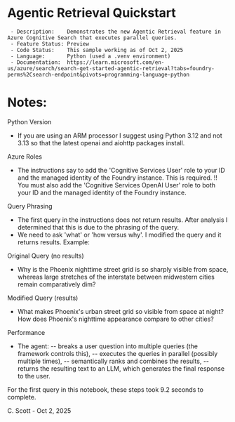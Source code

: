# Agentic Retrieval Quickstart

```
 - Description:    Demonstrates the new Agentic Retrieval feature in Azure Cognitive Search that executes parallel queries.
 - Feature Status: Preview
 - Code Status:    This sample working as of Oct 2, 2025
 - Language:       Python (used a .venv environment)
 - Documentation:  https://learn.microsoft.com/en-us/azure/search/search-get-started-agentic-retrieval?tabs=foundry-perms%2Csearch-endpoint&pivots=programming-language-python
```

# Notes:
Python Version
- If you are using an ARM processor I suggest using Python 3.12 and not 3.13 so that the latest openai and aiohttp packages install.

Azure Roles
- The instructions say to add the 'Cognitive Services User' role to your ID and the managed identity of the Foundry instance. This is required.
!! You must also add the 'Cognitive Services OpenAI User' role to both your ID and the managed identity of the Foundry instance.

Query Phrasing
- The first query in the instructions does not return results. After analysis I determined that this is due to the phrasing of the query.
- We need to ask 'what' or 'how versus why'. I modified the query and it returns results. Example:
      
Original Query (no results)
- Why is the Phoenix nighttime street grid is so sharply visible from space, whereas large stretches of the interstate between midwestern cities remain comparatively dim?
    
Modified Query (results)
- What makes Phoenix's urban street grid so visible from space at night? How does Phoenix's nighttime appearance compare to other cities?

Performance
- The agent:
-- breaks a user question into multiple queries (the framework controls this),
-- executes the queries in parallel (possibly multiple times),
-- semantically ranks and combines the results,
-- returns the resulting text to an LLM, which generates the final response to the user.

For the first query in this notebook, these steps took 9.2 seconds to complete.

C. Scott - Oct 2, 2025
